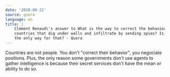 ```yaml
---
date: '2018-08-22'
source: quora
language: en
title: |
    Clément Renaud\'s answer to What is the way to correct the behavior of
    countries that dig under walls and infiltrate by sending spies? Is force
    the only way for that? - Quora
---
```


Countries are not people. You don\'t "correct their behavior", you
negociate positions. Plus, the only reason some governments don\'t use
agents to gather intelligence is because their secret services don\'t
have the mean or ability to do so.
